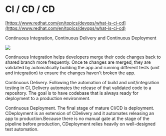 # CI / CD / CD

[https://www.redhat.com/en/topics/devops/what-is-ci-cd](https://www.redhat.com/en/topics/devops/what-is-ci-cd)

Continuous Integration, Continuous Delivery and Continuous Deployment

![](https://s3.us-west-2.amazonaws.com/secure.notion-static.com/6af0fc30-d53b-48d1-b698-ffe42208081e/Untitled.png?X-Amz-Algorithm=AWS4-HMAC-SHA256&X-Amz-Credential=ASIAT73L2G45PPS3XCEJ%2F20190817%2Fus-west-2%2Fs3%2Faws4_request&X-Amz-Date=20190817T161757Z&X-Amz-Expires=86400&X-Amz-Security-Token=AgoJb3JpZ2luX2VjEMX%2F%2F%2F%2F%2F%2F%2F%2F%2F%2FwEaCXVzLXdlc3QtMiJHMEUCIBrTARNGEn%2Bcn%2FJyvvuuG94nKalpzn8OpTUWPZOBPnIgAiEAhjtR3r8ii4uO2HsxbVHYQhn5rD3PSgnNkt3QrljhlYUq2gMIXhAAGgwyNzQ1NjcxNDkzNzAiDJ8%2BLisyYg4NetRf8Sq3AzlOI8gUw%2FQi96kXCmg96HOq8zG%2BtAjBQ6KcJbJAKnAcCHd0WLeVlW9exzdnrcQMeQk6p5fZaFu0OFdY%2BXWojbljJMCjP1qSOQRSpYQhII6fQ7ZFcFojpOfK7waiD5P83IXm4%2BvUXLSo66%2Fkp6xrLjEbXVQc9f7euA7i%2FSev2KkkpvrvhHAYAG2ZEB2mhNfjH05oApyleRKhSpThOrTDw9Ya9qkQgP%2FZrZhKN2yZ%2FrtAjJCYnG0MLTSm8HBu0aX%2BgMpBoZX%2Fyy5MgTgH4A2l61m1Ja7zyj9GesfaNDH%2BqT1xML9Msce3lBhyCF%2FVdk9m21C0Tivk0ROohkv3GzOMnBzsPDMXDxEOhRLoKMmaXBtWWcxeycNR5J7eGj%2FJrKS1n%2BL7cTSYmG4cidcEVDHlLKf954tTGVcXO%2FWYyYK7V1ayaSSgh%2BDkUSNjBhB%2Fe0zEQw9xDkJ0PQm6l9cjq%2BXpQhjEi6QDbb9ZLnNeg1Q0gSx1Z5lKmhLHhIQmtdDdf387L7TRuZMTjeuE0fqayyr9uOWDiyVLMm0dmQQKRqXbUygLA8MBY7nwFIycG4ygGEj6zbe20TB8jdUwzPXf6gU6tAHP9pOdEzONYCea9uZFX8Z6MNiI4EV73%2FkbC%2Bvx4zGXegao3VPMEjCOiEyWolTebw%2FnIM1VSUTxmIlkN%2FvEIamqWh7Vs30pYbMuh9NHHgwmSA2PYLHsp1zqwo8RBJbrtJXjDHjwYGobWyxEC5x2l2mx1dUfVbgqP2cw7Iiy%2BLQljUay%2FNctlSsZ0eUCannyrgGgfbWBw5OMELl%2BD0krXrnp4yvsg%2B7V86hts%2FM9obexoPtQb5I%3D&X-Amz-Signature=c8b444bd38447d613fc5d7e03c8f96df335311159cd37d943d8b7f387b55d7b6&X-Amz-SignedHeaders=host&response-content-disposition=filename%20%3D%22Untitled.png%22)

Continuous Integration helps developers merge their code changes back to shared branch more frequently. Once te changes are merged, they are validated by automatically building the app and running different tests (unit and integration) to ensure the changes haven't broken the app.

Continuous Delivery. Following the automation of build and unit/integration testing in CI, Delivery automates the release of that validated code to a repository. The goal is to have codebase that is always ready for deployment to a production environment.

Continuous Deployment. The final stage of mature CI/CD is deployment. CDeployment is an extension of CDelivery and it automates releasing an app to production.Because there is no manual gate at the stage of the pipeline before production, CDeployment relies heavily on well-designed test automation.